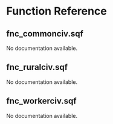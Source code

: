# Function Reference

## fnc_commonciv.sqf

No documentation available.

## fnc_ruralciv.sqf

No documentation available.

## fnc_workerciv.sqf

No documentation available.

